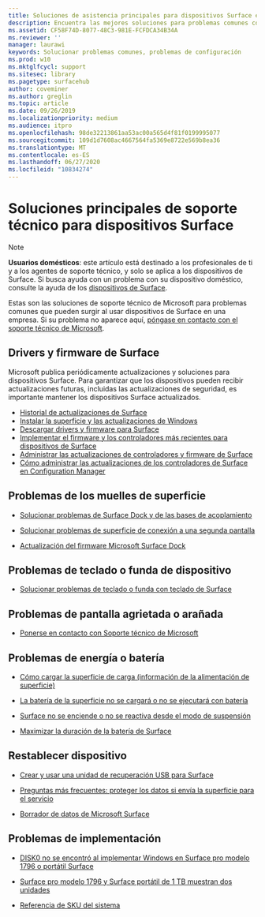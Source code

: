 ```yaml
---
title: Soluciones de asistencia principales para dispositivos Surface en la empresa
description: Encuentra las mejores soluciones para problemas comunes con los dispositivos Surface de la empresa.
ms.assetid: CF58F74D-8077-48C3-981E-FCFDCA34B34A
ms.reviewer: ''
manager: laurawi
keywords: Solucionar problemas comunes, problemas de configuración
ms.prod: w10
ms.mktglfcycl: support
ms.sitesec: library
ms.pagetype: surfacehub
author: coveminer
ms.author: greglin
ms.topic: article
ms.date: 09/26/2019
ms.localizationpriority: medium
ms.audience: itpro
ms.openlocfilehash: 98de32213861aa53ac00a565d4f81f0199995077
ms.sourcegitcommit: 109d1d7608ac4667564fa5369e8722e569b8ea36
ms.translationtype: MT
ms.contentlocale: es-ES
ms.lasthandoff: 06/27/2020
ms.locfileid: "10834274"
---
```

# Soluciones principales de soporte técnico para dispositivos Surface

> [!Note]
> **Usuarios domésticos**: este artículo está destinado a los profesionales de ti y a los agentes de soporte técnico, y solo se aplica a los dispositivos de Surface. Si busca ayuda con un problema con su dispositivo doméstico, consulte la ayuda de los [dispositivos de Surface](https://support.microsoft.com/products/surface-devices).

Estas son las soluciones de soporte técnico de Microsoft para problemas comunes que pueden surgir al usar dispositivos de Surface en una empresa. Si su problema no aparece aquí, [póngase en contacto con el soporte técnico de Microsoft](https://support.microsoft.com/supportforbusiness/productselection).

## Drivers y firmware de Surface

Microsoft publica periódicamente actualizaciones y soluciones para dispositivos Surface. Para garantizar que los dispositivos pueden recibir actualizaciones futuras, incluidas las actualizaciones de seguridad, es importante mantener los dispositivos Surface actualizados.

- [Historial de actualizaciones de Surface](https://www.microsoft.com/surface/support/install-update-activate/surface-update-history)
- [Instalar la superficie y las actualizaciones de Windows](https://www.microsoft.com/surface/support/performance-and-maintenance/install-software-updates-for-surface?os=windows-10&=undefined)
- [Descargar drivers y firmware para Surface](https://support.microsoft.com/help/4023482)
- [Implementar el firmware y los controladores más recientes para dispositivos de Surface](https://docs.microsoft.com/surface/deploy-the-latest-firmware-and-drivers-for-surface-devices)
- [Administrar las actualizaciones de controladores y firmware de Surface](https://docs.microsoft.com/surface/manage-surface-pro-3-firmware-updates)
- [Cómo administrar las actualizaciones de los controladores de Surface en Configuration Manager](https://support.microsoft.com/help/4098906)

## Problemas de los muelles de superficie

- [Solucionar problemas de Surface Dock y de las bases de acoplamiento](https://support.microsoft.com/help/4023468/surface-troubleshoot-surface-dock-and-docking-stations)

- [Solucionar problemas de superficie de conexión a una segunda pantalla](https://support.microsoft.com/help/4023496)

- [Actualización del firmware Microsoft Surface Dock](https://docs.microsoft.com/surface/surface-dock-updater)

## Problemas de teclado o funda de dispositivo

- [Solucionar problemas de teclado o funda con teclado de Surface](https://www.microsoft.com/surface/support/hardware-and-drivers/troubleshoot-surface-keyboards)

## Problemas de pantalla agrietada o arañada

- [Ponerse en contacto con Soporte técnico de Microsoft](https://support.microsoft.com/supportforbusiness/productselection)

## Problemas de energía o batería

- [Cómo cargar la superficie de carga (información de la alimentación de superficie)](https://support.microsoft.com/help/4023496)

- [La batería de la superficie no se cargará o no se ejecutará con batería](https://support.microsoft.com/help/4023536)

- [Surface no se enciende o no se reactiva desde el modo de suspensión](https://support.microsoft.com/help/4023537)

- [Maximizar la duración de la batería de Surface](https://support.microsoft.com/help/4483194)

## Restablecer dispositivo

- [Crear y usar una unidad de recuperación USB para Surface](https://support.microsoft.com/help/4023512)

- [Preguntas más frecuentes: proteger los datos si envía la superficie para el servicio](https://support.microsoft.com/help/4023508)

- [Borrador de datos de Microsoft Surface](https://docs.microsoft.com/surface/microsoft-surface-data-eraser)

## Problemas de implementación

- [DISK0 no se encontró al implementar Windows en Surface pro modelo 1796 o portátil Surface](https://support.microsoft.com/help/4046108)

- [Surface pro modelo 1796 y Surface portátil de 1 TB muestran dos unidades](https://support.microsoft.com/help/4046105)

- [Referencia de SKU del sistema](https://docs.microsoft.com/surface/surface-system-sku-reference)
